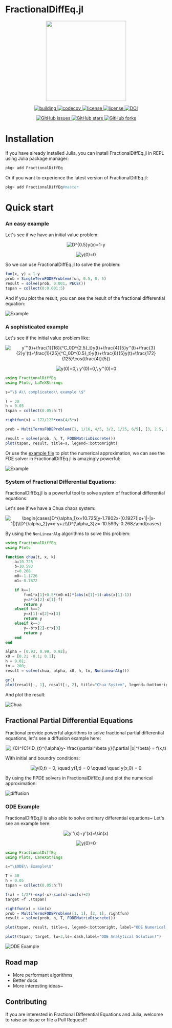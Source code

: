 # FractionalDiffEq.jl

<p align="center">
<img width="250px" src="https://raw.githubusercontent.com/SciFracX/FractionalDiffEq.jl/master/docs/src/assets/logo.svg"/>
</p>


<p align="center">
  <a href="https://github.com/SciFracX/FractionalDiffEq.jl/actions?query=workflow%3ACI">
    <img alt="building" src="https://github.com/SciFracX/FractionalDiffEq.jl/workflows/CI/badge.svg">
  </a>
  <a href="https://codecov.io/gh/SciFracX/FractionalDiffEq.jl">
    <img alt="codecov" src="https://codecov.io/gh/SciFracX/FractionalDiffEq.jl/branch/master/graph/badge.svg">
  </a>
  <a href="https://scifracx.github.io/FractionalDiffEq.jl/dev/">
    <img src="https://img.shields.io/badge/docs-dev-blue.svg" alt="license">
  </a>
  <a href="https://github.com/SciFracX/FractionalDiffEq.jl/blob/master/LICENSE">
    <img src="https://img.shields.io/github/license/SciFracX/FractionalDiffEq.jl?style=flat-square" alt="license">
  </a>
  <a href="https://zenodo.org/badge/latestdoi/420992306">
  	<img src="https://zenodo.org/badge/420992306.svg" alt="DOI">
  </a>
</p>

<p align="center">
  <a href="https://github.com/SciFracX/FractionalDiffEq.jl/issues">
    <img alt="GitHub issues" src="https://img.shields.io/github/issues/SciFracX/FractionalDiffEq.jl?style=flat-square">
  </a>
  <a href="#">
    <img alt="GitHub stars" src="https://img.shields.io/github/stars/SciFracX/FractionalDiffEq.jl?style=flat-square">
  </a>
  <a href="https://github.com/SciFracX/FractionalDiffEq.jl/network">
    <img alt="GitHub forks" src="https://img.shields.io/github/forks/SciFracX/FractionalDiffEq.jl?style=flat-square">
  </a>
</p>

# Installation

If you have already installed Julia, you can install FractionalDiffEq.jl in REPL using Julia package manager:

```julia
pkg> add FractionalDiffEq
```

Or if you want to experience the latest version of FractionalDiffEq.jl:

```julia
pkg> add FractionalDiffEq#master
```

# Quick start

### An easy example

Let's see if we have an initial value problem:

<p align="center">

<img src="https://latex.codecogs.com/svg.image?D^{0.5}y(x)=1-y" title="D^{0.5}y(x)=1-y" />

</p>

<p align="center">

<img src="https://latex.codecogs.com/svg.image?y(0)=0" title="y(0)=0" />

</p>


So we can use FractionalDiffEq.jl to solve the problem:

```julia
fun(x, y) = 1-y
prob = SingleTermFODEProblem(fun, 0.5, 0, 5)
result = solve(prob, 0.001, PECE())
tspan = collect(0:0.001:5)
```

And if you plot the result, you can see the result of the fractional differential equation:

![Example](/docs/src/assets/simple_example.png)

### A sophisticated example

Let's see if the initial value problem like:

<p align="center">

<img src="https://latex.codecogs.com/svg.image?y'''(t)&plus;\frac{1}{16}{^C_0D^{2.5}_t}y(t)&plus;\frac{4}{5}y''(t)&plus;\frac{3}{2}y'(t)&plus;\frac{1}{25}{^C_0D^{0.5}_t}y(t)&plus;\frac{6}{5}y(t)=\frac{172}{125}\cos(\frac{4t}{5})" title="y'''(t)+\frac{1}{16}{^C_0D^{2.5}_t}y(t)+\frac{4}{5}y''(t)+\frac{3}{2}y'(t)+\frac{1}{25}{^C_0D^{0.5}_t}y(t)+\frac{6}{5}y(t)=\frac{172}{125}\cos(\frac{4t}{5})" />

</p>

<p align="center">

<img src="https://latex.codecogs.com/svg.image?y(0)=0,\&space;y'(0)=0,\&space;y''(0)=0" title="y(0)=0,\ y'(0)=0,\ y''(0)=0" />

</p>

```julia
using FractionalDiffEq
using Plots, LaTeXStrings

s="\$ A\\ complicated\\ example \$"

T = 30
h = 0.05
tspan = collect(0.05:h:T)

rightfun(x) = 172/125*cos(4/5*x)

prob = MultiTermsFODEProblem([1, 1/16, 4/5, 3/2, 1/25, 6/5], [3, 2.5, 2, 1, 0.5, 1], rightfun)

result = solve(prob, h, T, FODEMatrixDiscrete())
plot(tspan, result, title=s, legend=:bottomright)
```

Or use the [example file](https://github.com/SciFracX/FractionalDiffEq.jl/blob/master/examples/complicated_example.jl) to plot the numerical approximation, we can see the FDE solver in FractionalDiffEq.jl is amazingly powerful:

![Example](docs/src/assets/complicated_example.png)

### System of Fractional Differential Equations:

FractionalDiffEq.jl is a powerful tool to solve system of fractional differential equations:

Let's see if we have a Chua chaos system:

<p align="center">

<img src="https://latex.codecogs.com/svg.image?\begin{cases}D^{\alpha_1}x=10.725[y-1.7802x-[0.1927(|x&plus;1|-|x-1|)]\\D^{\alpha_2}y=x-y&plus;z\\D^{\alpha_3}z=-10.593y-0.268z\end{cases}" title="\begin{cases}D^{\alpha_1}x=10.725[y-1.7802x-[0.1927(|x+1|-|x-1|)]\\D^{\alpha_2}y=x-y+z\\D^{\alpha_3}z=-10.593y-0.268z\end{cases}" />

</p>

By using the ```NonLinearAlg``` algorithms to solve this problem:

```julia
using FractionalDiffEq
using Plots

function chua(t, x, k)
    a=10.725
    b=10.593
    c=0.268
    m0=-1.1726
    m1=-0.7872

    if k==1
        f=m1*x[1]+0.5*(m0-m1)*(abs(x[1]+1)-abs(x[1]-1))
        y=a*(x[2]-x[1]-f)
        return y
    elseif k==2
        y=x[1]-x[2]+x[3]
        return y
    elseif k==3
        y=-b*x[2]-c*x[3]
        return y
    end
end

alpha = [0.93, 0.99, 0.92];
x0 = [0.2; -0.1; 0.1];
h = 0.01;
tn = 200;
result = solve(chua, alpha, x0, h, tn, NonLinearAlg())

gr()
plot(result[:, 1], result[:, 2], title="Chua System", legend=:bottomright)
```

And plot the result:

![Chua](docs/src/assets/chua.png)

## Fractional Partial Differential Equations

Fractional provide powerful algorithms to solve fractional partial differential equations, let's see a diffusion example here:

<p align="center">

<img src="https://latex.codecogs.com/svg.image?_{0}^{C}\!D_{t}^{\alpha}y-&space;\frac{\partial^\beta&space;y}{\partial&space;|x|^\beta}&space;=&space;f(x,t)" title="_{0}^{C}\!D_{t}^{\alpha}y- \frac{\partial^\beta y}{\partial |x|^\beta} = f(x,t)" />

</p>

With initial and boundry conditions:

<p align="center">

<img src="https://latex.codecogs.com/svg.image?y(0,t)&space;=&space;0,&space;\quad&space;y(1,t)&space;=&space;0&space;\qquad&space;&space;\quad&space;y(x,0)&space;=&space;0" title="y(0,t) = 0, \quad y(1,t) = 0 \qquad  \quad y(x,0) = 0" />

</p>

By using the FPDE solvers in FractionalDiffEq.jl and plot the numerical approximation:

![diffusion](docs/src/assets/diffusion.png)

### ODE Example

FractionalDiffEq.jl is also able to solve ordinary differential equations~ Let's see an example here:

<p align="center">

<img src="https://latex.codecogs.com/svg.image?y''(x)&plus;y'(x)=\sin(x)" title="y''(x)+y'(x)=\sin(x)" />

</p>

<p align="center">

<img src="https://latex.codecogs.com/svg.image?y(0)=0" title="y(0)=0" />

</p>


```julia
using FractionalDiffEq
using Plots, LaTeXStrings

s="\$ODE\\ Example\$"

T = 30
h = 0.05
tspan = collect(0.05:h:T)

f(x) = 1/2*(-exp(-x)-sin(x)-cos(x)+2)
target =f .(tspan)

rightfun(x) = sin(x)
prob = MultiTermsFODEProblem([1, 1], [2, 1], rightfun)
result = solve(prob, h, T, FODEMatrixDiscrete())

plot(tspan, result, title=s, legend=:bottomright, label="ODE Numerical Solution!")

plot!(tspan, target, lw=3,ls=:dash,label="ODE Analytical Solution!")
```

![ODE Example](docs/src/assets/ode_example.png)

## Road map

* More performant algorithms
* Better docs
* More interesting ideas~

## Contributing

If you are interested in Fractional Differential Equations and Julia, welcome to raise an issue or file a Pull Request!!